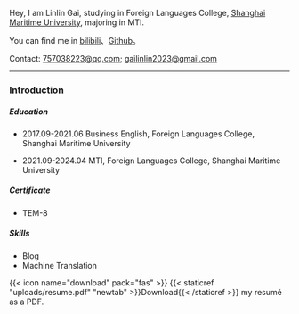 Hey, I am Linlin Gai, studying in Foreign Languages College, [Shanghai Maritime University](https://www.shmtu.edu.cn/), majoring in MTI.

You can find me in [bilibili](https://space.bilibili.com/326423450?spm_id_from=333.999.0.0)、[Github](https://github.com/gailinlin)。

Contact: 757038223@qq.com; gailinlin2023@gmail.com

---

### Introduction

##### Education

* 2017.09-2021.06   Business English, Foreign Languages College, Shanghai Maritime University  

* 2021.09-2024.04   MTI, Foreign Languages College, Shanghai Maritime University  

##### Certificate

* TEM-8

##### Skills

* Blog
* Machine Translation

{{< icon name="download" pack="fas" >}} {{< staticref "uploads/resume.pdf" "newtab" >}}Download{{< /staticref >}} my resumé as a PDF.
